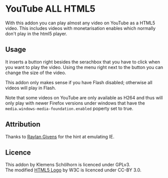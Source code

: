# YouTube ALL HTML5 #

With this addon you can play almost any video on YouTube as a HTML5 video.
This includes videos with monetarisation enables which normally don't play
in the html5 player.

## Usage ##

It inserts a button right besides the serachbox that you have to click when you
want to play the video. Using the menu right next to the button you can change
the size of the video.

This addon only makes sense if you have Flash disabled; otherwise all videos
will play in Flash.

Note that some videos on YouTube are only available as H264 and thus will only
play with newer Firefox versions under windows that have the
`media.windows-media-foundation.enabled` poperty set to true.

## Attribution ##

Thanks to [Raylan Givens][rg] for the hint at emulating IE.

## Licence ##

This addon by Klemens Schölhorn is licenced under GPLv3.<br />
The modified [HTML5 Logo][w3c] by W3C is licenced under CC-BY 3.0.

[w3c]: http://www.w3.org/html/logo/
[rg]: https://addons.mozilla.org/de/firefox/user/Cullen-Bohannon/
